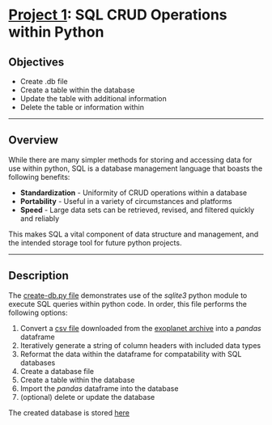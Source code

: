 # <u>Project 1</u>: SQL CRUD Operations within Python</u>

## Objectives
- Create .db file
- Create a table within the database
- Update the table with additional information
- Delete the table or information within
___
## Overview

While there are many simpler methods for storing and accessing data for use within python, SQL is a database management 
language that boasts the following benefits:

- <b>Standardization</b> - Uniformity of CRUD operations within a database
- <b>Portability</b> - Useful in a variety of circumstances and platforms
- <b>Speed</b> - Large data sets can be retrieved, revised, and filtered quickly and reliably

This makes SQL a vital component of data structure and management, and the intended storage tool for future python 
projects. 
___
## Description
The [create-db.py file](create-db.py) demonstrates use of the <i>sqlite3</i> python module to execute SQL queries 
within python code. In order, this file performs the following options:

1) Convert a [csv file](cumulative_2022.01.20_12.32.06.csv) downloaded from the [exoplanet archive](https://exoplanetarchive.ipac.caltech.edu) into a 
<i>pandas</i> dataframe
2) Iteratively generate a string of column headers with included data types
3) Reformat the data within the dataframe for compatability with SQL databases
4) Create a database file
5) Create a table within the database
6) Import the <i>pandas</i> dataframe into the database
7) (optional) delete or update the database

The created database is stored [here](db/exoplanet_archive.db)
